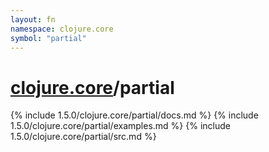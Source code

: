 ```yaml
---
layout: fn
namespace: clojure.core
symbol: "partial"
---
```


# [clojure.core](../)/partial

{% include 1.5.0/clojure.core/partial/docs.md %}
{% include 1.5.0/clojure.core/partial/examples.md %}
{% include 1.5.0/clojure.core/partial/src.md %}

